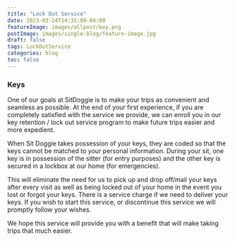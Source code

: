 ```yaml
---
title: "Lock Out Service"
date: 2023-03-24T14:31:09-04:00
featureImage: images/allpost/key.png
postImage: images/single-blog/feature-image.jpg
draft: false
tags: LockOutService
categories: blog
toc: false
---
```


### Keys

One of our goals at SitDoggie is to make your trips as convenient and seamless as possible. 
At the end of your first experience, if you are completely satisfied with the service we provide,
we can enroll you in our key retention / lock out service program to make future trips easier and more expedient. 

When Sit Doggie takes possession of your keys, they are coded so that the keys cannot be
matched to your personal information. During your sit, one key is in possession of the sitter (for
entry purposes) and the other key is secured in a lockbox at our home (for emergencies). 

This will eliminate the need for us to pick up and drop off/mail your keys after every visit as well
as being locked out of your home in the event you lost or forgot your keys. There is a service 
charge if we need to deliver your keys. If you wish to start this service, or
discontinue this service we will promptly follow your wishes.

We hope this service will provide you with a benefit that will make taking trips that much easier. 

